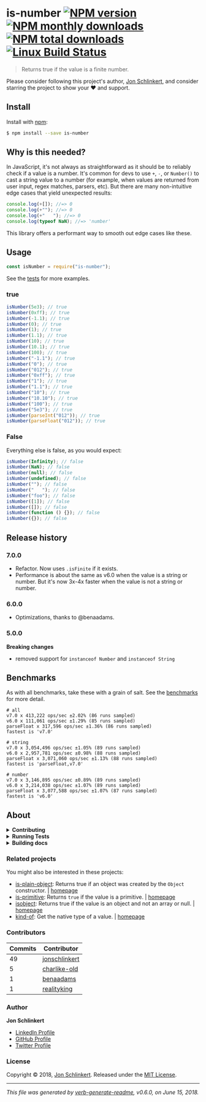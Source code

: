 # is-number [![NPM version](https://img.shields.io/npm/v/is-number.svg?style=flat)](https://www.npmjs.com/package/is-number) [![NPM monthly downloads](https://img.shields.io/npm/dm/is-number.svg?style=flat)](https://npmjs.org/package/is-number) [![NPM total downloads](https://img.shields.io/npm/dt/is-number.svg?style=flat)](https://npmjs.org/package/is-number) [![Linux Build Status](https://img.shields.io/travis/jonschlinkert/is-number.svg?style=flat&label=Travis)](https://travis-ci.org/jonschlinkert/is-number)

> Returns true if the value is a finite number.

Please consider following this project's author, [Jon Schlinkert](https://github.com/jonschlinkert), and consider starring the project to show your :heart: and support.

## Install

Install with [npm](https://www.npmjs.com/):

```sh
$ npm install --save is-number
```

## Why is this needed?

In JavaScript, it's not always as straightforward as it should be to reliably check if a value is a number. It's common for devs to use `+`, `-`, or `Number()` to cast a string value to a number (for example, when values are returned from user input, regex matches, parsers, etc). But there are many non-intuitive edge cases that yield unexpected results:

```js
console.log(+[]); //=> 0
console.log(+""); //=> 0
console.log(+"   "); //=> 0
console.log(typeof NaN); //=> 'number'
```

This library offers a performant way to smooth out edge cases like these.

## Usage

```js
const isNumber = require("is-number");
```

See the [tests](./test.js) for more examples.

### true

```js
isNumber(5e3); // true
isNumber(0xff); // true
isNumber(-1.1); // true
isNumber(0); // true
isNumber(1); // true
isNumber(1.1); // true
isNumber(10); // true
isNumber(10.1); // true
isNumber(100); // true
isNumber("-1.1"); // true
isNumber("0"); // true
isNumber("012"); // true
isNumber("0xff"); // true
isNumber("1"); // true
isNumber("1.1"); // true
isNumber("10"); // true
isNumber("10.10"); // true
isNumber("100"); // true
isNumber("5e3"); // true
isNumber(parseInt("012")); // true
isNumber(parseFloat("012")); // true
```

### False

Everything else is false, as you would expect:

```js
isNumber(Infinity); // false
isNumber(NaN); // false
isNumber(null); // false
isNumber(undefined); // false
isNumber(""); // false
isNumber("   "); // false
isNumber("foo"); // false
isNumber([1]); // false
isNumber([]); // false
isNumber(function () {}); // false
isNumber({}); // false
```

## Release history

### 7.0.0

- Refactor. Now uses `.isFinite` if it exists.
- Performance is about the same as v6.0 when the value is a string or number. But it's now 3x-4x faster when the value is not a string or number.

### 6.0.0

- Optimizations, thanks to @benaadams.

### 5.0.0

**Breaking changes**

- removed support for `instanceof Number` and `instanceof String`

## Benchmarks

As with all benchmarks, take these with a grain of salt. See the [benchmarks](./benchmark/index.js) for more detail.

```
# all
v7.0 x 413,222 ops/sec ±2.02% (86 runs sampled)
v6.0 x 111,061 ops/sec ±1.29% (85 runs sampled)
parseFloat x 317,596 ops/sec ±1.36% (86 runs sampled)
fastest is 'v7.0'

# string
v7.0 x 3,054,496 ops/sec ±1.05% (89 runs sampled)
v6.0 x 2,957,781 ops/sec ±0.98% (88 runs sampled)
parseFloat x 3,071,060 ops/sec ±1.13% (88 runs sampled)
fastest is 'parseFloat,v7.0'

# number
v7.0 x 3,146,895 ops/sec ±0.89% (89 runs sampled)
v6.0 x 3,214,038 ops/sec ±1.07% (89 runs sampled)
parseFloat x 3,077,588 ops/sec ±1.07% (87 runs sampled)
fastest is 'v6.0'
```

## About

<details>
<summary><strong>Contributing</strong></summary>

Pull requests and stars are always welcome. For bugs and feature requests, [please create an issue](../../issues/new).

</details>

<details>
<summary><strong>Running Tests</strong></summary>

Running and reviewing unit tests is a great way to get familiarized with a library and its API. You can install dependencies and run tests with the following command:

```sh
$ npm install && npm test
```

</details>

<details>
<summary><strong>Building docs</strong></summary>

_(This project's readme.md is generated by [verb](https://github.com/verbose/verb-generate-readme), please don't edit the readme directly. Any changes to the readme must be made in the [.verb.md](.verb.md) readme template.)_

To generate the readme, run the following command:

```sh
$ npm install -g verbose/verb#dev verb-generate-readme && verb
```

</details>

### Related projects

You might also be interested in these projects:

- [is-plain-object](https://www.npmjs.com/package/is-plain-object): Returns true if an object was created by the `Object` constructor. | [homepage](https://github.com/jonschlinkert/is-plain-object "Returns true if an object was created by the `Object` constructor.")
- [is-primitive](https://www.npmjs.com/package/is-primitive): Returns `true` if the value is a primitive. | [homepage](https://github.com/jonschlinkert/is-primitive "Returns `true` if the value is a primitive. ")
- [isobject](https://www.npmjs.com/package/isobject): Returns true if the value is an object and not an array or null. | [homepage](https://github.com/jonschlinkert/isobject "Returns true if the value is an object and not an array or null.")
- [kind-of](https://www.npmjs.com/package/kind-of): Get the native type of a value. | [homepage](https://github.com/jonschlinkert/kind-of "Get the native type of a value.")

### Contributors

| **Commits** | **Contributor**                                   |
| ----------- | ------------------------------------------------- |
| 49          | [jonschlinkert](https://github.com/jonschlinkert) |
| 5           | [charlike-old](https://github.com/charlike-old)   |
| 1           | [benaadams](https://github.com/benaadams)         |
| 1           | [realityking](https://github.com/realityking)     |

### Author

**Jon Schlinkert**

- [LinkedIn Profile](https://linkedin.com/in/jonschlinkert)
- [GitHub Profile](https://github.com/jonschlinkert)
- [Twitter Profile](https://twitter.com/jonschlinkert)

### License

Copyright © 2018, [Jon Schlinkert](https://github.com/jonschlinkert).
Released under the [MIT License](LICENSE).

---

_This file was generated by [verb-generate-readme](https://github.com/verbose/verb-generate-readme), v0.6.0, on June 15, 2018._
